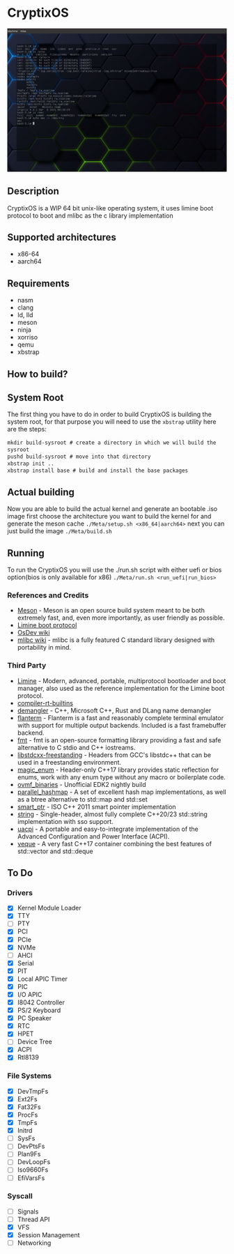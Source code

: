 # CryptixOS 

<img src="./Meta/images/screenshot.png">

## Description
CryptixOS is a WIP 64 bit unix-like operating system,
it uses limine boot protocol to boot and mlibc as the c library implementation

## Supported architectures

- x86-64
- aarch64

## Requirements

- nasm
- clang
- ld, lld
- meson
- ninja
- xorriso
- qemu
- xbstrap

## How to build?

## System Root
The first thing you have to do in order to build CryptixOS is building the system root,
for that purpose you will need to use the `xbstrap` utility
here are the steps:
```
mkdir build-sysroot # create a directory in which we will build the sysroot
pushd build-sysroot # move into that directory
xbstrap init ..
xbstrap install base # build and install the base packages
```

## Actual building
Now you are able to build the actual kernel and generate an bootable .iso image
first choose the architecture you want to build the kernel for and generate the meson cache 
`./Meta/setup.sh <x86_64|aarch64>`
next you can just build the image
`./Meta/build.sh`

## Running
To run the CryptixOS you will use the ./run.sh script with either uefi or bios option(bios is only available for x86)
`./Meta/run.sh <run_uefi|run_bios>`

### References and Credits
* [Meson](https://mesonbuild.com/) - Meson is an open source build system meant to be both extremely fast, and, even more importantly, as user friendly as possible.
* [Limine boot protocol](https://github.com/limine-bootloader/limine/blob/trunk/PROTOCOL.md)
* [OsDev wiki](https://wiki.osdev.org)
* [mlibc wiki](https://github.com/managarm/mlibc.git) - mlibc is a fully featured C standard library designed with portability in mind.


### Third Party
* [Limine](https://github.com/limine-bootloader/limine.git) - Modern, advanced, portable, multiprotocol bootloader and boot manager, also used as the reference implementation for the Limine boot protocol.
* [compiler-rt-builtins](https://github.com/ilobilo/compiler-rt-builtins.git)
* [demangler](https://github.com/ilobilo/demangler.git) - C++, Microsoft C++, Rust and DLang name demangler
* [flanterm](https://github.com/mintsuki/flanterm.git) - Flanterm is a fast and reasonably complete terminal emulator with support for multiple output backends. Included is a fast framebuffer backend.
* [fmt](https://github.com/fmtlib/fmt.git) - fmt is an open-source formatting library providing a fast and safe alternative to C stdio and C++ iostreams.
* [libstdcxx-freestanding](https://github.com/ilobilo/libstdcxx-headers.git) - Headers from GCC's libstdc++ that can be used in a freestanding environment.
* [magic_enum](https://github.com/Neargye/magic_enum.git) - Header-only C++17 library provides static reflection for enums, work with any enum type without any macro or boilerplate code.
* [ovmf_binaries](https://github.com/ilobilo/ovmf-binaries.git) - Unofficial EDK2 nightly build
* [parallel_hashmap](https://github.com/greg7mdp/parallel-hashmap.git) - A set of excellent hash map implementations, as well as a btree alternative to std::map and std::set
* [smart_ptr](https://github.com/ilobilo/smart_ptr.git) - ISO C++ 2011 smart pointer implementation
* [string](https://github.com/ilobilo/string.git) - Single-header, almost fully complete C++20/23 std::string implementation with sso support.
* [uacpi](https://github.com/UltraOS/uACPI.git) - A portable and easy-to-integrate implementation of the Advanced Configuration and Power Interface (ACPI).
* [veque](https://github.com/Shmoopty/veque.git) - A very fast C++17 container combining the best features of std::vector and std::deque


## To Do

### Drivers
- [X] Kernel Module Loader
- [X] TTY
- [ ] PTY
- [X] PCI
- [X] PCIe
- [X] NVMe
- [ ] AHCI
- [X] Serial
- [X] PIT
- [X] Local APIC Timer
- [X] PIC
- [X] I/O APIC
- [X] I8042 Controller
- [X] PS/2 Keyboard
- [X] PC Speaker
- [X] RTC
- [X] HPET
- [ ] Device Tree
- [X] ACPI
- [X] Rtl8139

### File Systems
- [X] DevTmpFs
- [X] Ext2Fs
- [X] Fat32Fs
- [X] ProcFs
- [X] TmpFs
- [X] Initrd
- [ ] SysFs
- [ ] DevPtsFs
- [ ] Plan9Fs
- [ ] DevLoopFs
- [ ] Iso9660Fs
- [ ] EfiVarsFs

### Syscall
- [ ] Signals
- [ ] Thread API
- [X] VFS
- [X] Session Management
- [ ] Networking
